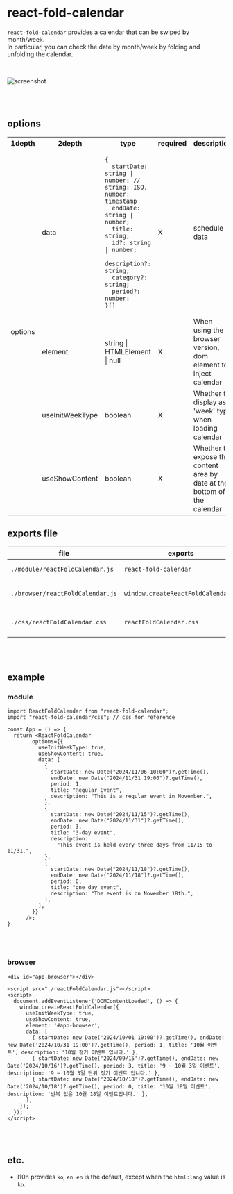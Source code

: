 # react-fold-calendar

`react-fold-calendar` provides a calendar that can be swiped by month/week. <br/>
In particular, you can check the date by month/week by folding and unfolding the calendar.

<br/>

![screenshot](https://github.com/user-attachments/assets/04b7b3c3-3cbb-4859-b326-f0a46a5db3df)

<br/>
<br/>

## options

<table>
  <tr>
    <th>1depth</th>
    <th>2depth</th>
    <th>type</th>
    <th>required</th>
    <th>description</th>
  </tr>
  <tr>
    <td rowspan="4">options</td>
    <td>data</td>
    <td><pre><code>{
  startDate: string | number; // string: ISO, number: timestamp
  endDate: string | number;
  title: string;
  id?: string | number;
  description?: string;
  category?: string;
  period?: number;
}[]</code></pre></td>
    <td>X</td>
    <td>schedule data</td>
  </tr> 
  <tr>
    <td>element</td>
    <td>string | HTMLElement | null</td>
    <td>X</td>
    <td>When using the browser version, dom element to inject calendar</td>
  </tr>
  <tr>
    <td>useInitWeekType</td>
    <td>boolean</td>
    <td>X</td>
    <td>Whether to display as 'week' type when loading calendar</td>
  </tr>
  <tr>
    <td>useShowContent</td>
    <td>boolean</td>
    <td>X</td>
    <td>Whether to expose the content area by date at the bottom of the calendar</td>
  </tr>
</table>

## exports file

| file                             | exports                            | description                                                                         |
| -------------------------------- | ---------------------------------- | ----------------------------------------------------------------------------------- |
| `./module/reactFoldCalendar.js`  | `react-fold-calendar`              | It can be used by importing it as a module type.                                    |
| `./browser/reactFoldCalendar.js` | `window.createReactFoldCalendar()` | After importing the browser.js file, you can call window.createReactFoldCalendar(). |
| `./css/reactFoldCalendar.css`    | `reactFoldCalendar.css`            | You can customize the design of your choice with the example style file.            |

<br/>
<br/>

## example

### module

```
import ReactFoldCalendar from "react-fold-calendar";
import "react-fold-calendar/css"; // css for reference

const App = () => {
  return <ReactFoldCalendar
        options={{
          useInitWeekType: true,
          useShowContent: true,
          data: [
            {
              startDate: new Date("2024/11/06 10:00")?.getTime(),
              endDate: new Date("2024/11/31 19:00")?.getTime(),
              period: 1,
              title: "Regular Event",
              description: "This is a regular event in November.",
            },
            {
              startDate: new Date("2024/11/15")?.getTime(),
              endDate: new Date("2024/11/31")?.getTime(),
              period: 3,
              title: "3-day event",
              description:
                "This event is held every three days from 11/15 to 11/31.",
            },
            {
              startDate: new Date("2024/11/18")?.getTime(),
              endDate: new Date("2024/11/18")?.getTime(),
              period: 0,
              title: "one day event",
              description: "The event is on November 18th.",
            },
          ],
        }}
      />;
}
```

<br/>
<br/>

### browser

```
<div id="app-browser"></div>

<script src="./reactFoldCalendar.js"></script>
<script>
  document.addEventListener('DOMContentLoaded', () => {
    window.createReactFoldCalendar({
      useInitWeekType: true,
      useShowContent: true,
      element: '#app-browser',
      data: [
        { startDate: new Date('2024/10/01 10:00')?.getTime(), endDate: new Date('2024/10/31 19:00')?.getTime(), period: 1, title: '10월 이벤트', description: '10월 정기 이벤트 입니다.' },
        { startDate: new Date('2024/09/15')?.getTime(), endDate: new Date('2024/10/16')?.getTime(), period: 3, title: '9 ~ 10월 3일 이벤트', description: '9 ~ 10월 3일 단위 정기 이벤트 입니다.' },
        { startDate: new Date('2024/10/18')?.getTime(), endDate: new Date('2024/10/18')?.getTime(), period: 0, title: '10월 18일 이벤트', description: '반복 없은 10월 18일 이벤트입니다.' },
      ],
    });
  });
</script>
```

<br/>
<br/>

## etc.

- l10n provides `ko`, `en`. `en` is the default, except when the `html:lang` value is `ko`.
